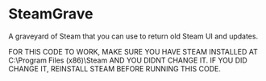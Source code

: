 # SteamGrave
A graveyard of Steam that you can use to return old Steam UI and updates.

FOR THIS CODE TO WORK, MAKE SURE YOU HAVE STEAM INSTALLED AT C:\Program Files (x86)\Steam AND YOU DIDNT CHANGE IT.
IF YOU DID CHANGE IT, REINSTALL STEAM BEFORE RUNNING THIS CODE.
